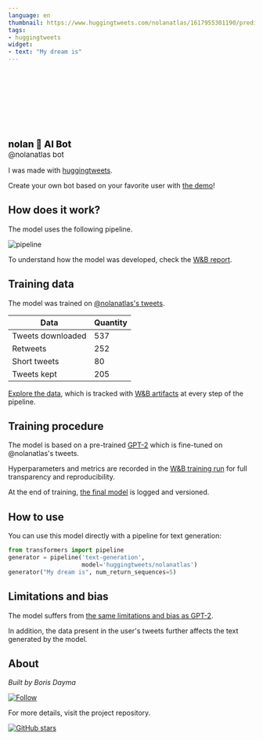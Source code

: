 ```yaml
---
language: en
thumbnail: https://www.huggingtweets.com/nolanatlas/1617955301190/predictions.png
tags:
- huggingtweets
widget:
- text: "My dream is"
---
```


<div>
<div style="width: 132px; height:132px; border-radius: 50%; background-size: cover; background-image: url('https://pbs.twimg.com/profile_images/1375301394853339138/U-JYYHuL_400x400.jpg')">
</div>
<div style="margin-top: 8px; font-size: 19px; font-weight: 800">nolan 🤖 AI Bot </div>
<div style="font-size: 15px">@nolanatlas bot</div>
</div>

I was made with [huggingtweets](https://github.com/borisdayma/huggingtweets).

Create your own bot based on your favorite user with [the demo](https://colab.research.google.com/github/borisdayma/huggingtweets/blob/master/huggingtweets-demo.ipynb)!

## How does it work?

The model uses the following pipeline.

![pipeline](https://github.com/borisdayma/huggingtweets/blob/master/img/pipeline.png?raw=true)

To understand how the model was developed, check the [W&B report](https://wandb.ai/wandb/huggingtweets/reports/HuggingTweets-Train-a-Model-to-Generate-Tweets--VmlldzoxMTY5MjI).

## Training data

The model was trained on [@nolanatlas's tweets](https://twitter.com/nolanatlas).

| Data | Quantity |
| --- | --- |
| Tweets downloaded | 537 |
| Retweets | 252 |
| Short tweets | 80 |
| Tweets kept | 205 |

[Explore the data](https://wandb.ai/wandb/huggingtweets/runs/fuq0bsmg/artifacts), which is tracked with [W&B artifacts](https://docs.wandb.com/artifacts) at every step of the pipeline.

## Training procedure

The model is based on a pre-trained [GPT-2](https://huggingface.co/gpt2) which is fine-tuned on @nolanatlas's tweets.

Hyperparameters and metrics are recorded in the [W&B training run](https://wandb.ai/wandb/huggingtweets/runs/3hczao8v) for full transparency and reproducibility.

At the end of training, [the final model](https://wandb.ai/wandb/huggingtweets/runs/3hczao8v/artifacts) is logged and versioned.

## How to use

You can use this model directly with a pipeline for text generation:

```python
from transformers import pipeline
generator = pipeline('text-generation',
                     model='huggingtweets/nolanatlas')
generator("My dream is", num_return_sequences=5)
```

## Limitations and bias

The model suffers from [the same limitations and bias as GPT-2](https://huggingface.co/gpt2#limitations-and-bias).

In addition, the data present in the user's tweets further affects the text generated by the model.

## About

*Built by Boris Dayma*

[![Follow](https://img.shields.io/twitter/follow/borisdayma?style=social)](https://twitter.com/intent/follow?screen_name=borisdayma)

For more details, visit the project repository.

[![GitHub stars](https://img.shields.io/github/stars/borisdayma/huggingtweets?style=social)](https://github.com/borisdayma/huggingtweets)
